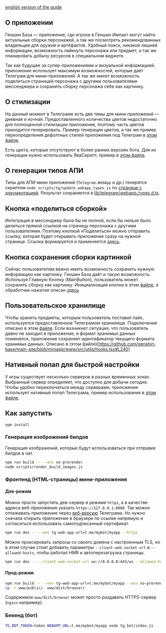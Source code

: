 [english version of the guide](https://github.com/genshin-base/main-site/blob/miniapp/README.md)

## О приложении
Геншин База — приложение, где игроки в Геншин Импакт могут найти актуальные сборки персонажей, а так же посмотреть рекомендованных владельцев для оружия и артефактов. Удобный поиск, никакой лишней информации, возможность лайкнуть персонажа или предмет, а так же планировать добычу ресурсов в специальном виджете.

Так как будущее за супер-приложениями и визуальной информацией, приложение использует максимум возможностей, которые даёт Телеграм для мини-приложений. А так же имеет возможность поделиться страницей персонажа с другими пользователями мессенджера и сохранить сборку персонажа себе как картинку.

## О стилизации
На данный момент в Телеграме есть две темы для мини приложений — дневная и ночная. Предоставленного количества цветов недостаточно для полноценной стилизации приложения, поэтому часть цветов приходится генерировать. Пример генерации цветов, а так же пример переопределения дефолтных стилей приложения под Телеграм в [этом файле](https://github.com/genshin-base/main-site/blob/miniapp/www/src/miniapp-theme.scss).

Есть цвета, которые отсутствуют в более ранних версиях бота. Для их генерации нужно использовать ЯваСкрипт, пример в [этом файле](https://github.com/genshin-base/main-site/blob/miniapp/www/src/miniapp-styling.tsx).

## О генерации типов АПИ
Типы для АПИ мини приложений (`Telegram.WebApp` и др.) генерятся скриптом `node scripts/tg/update_webapp_types.js` по [странице с документацией](https://core.telegram.org/bots/webapps).
Результат сохраняется в [lib/telegram/webapp_types.d.ts](https://github.com/genshin-base/main-site/blob/miniapp/lib/telegram/webapp_types.d.ts).

## Кнопка «поделиться сборкой»
Интеграция в мессенджер была бы не полной, если бы нельзя было делиться прямой ссылкой на страницу персонажа с другими пользователями. Поэтому кнопкой «Поделиться» можно отправить ссылку, которая будет открывать приложение сразу на нужной странице. Ссылка формируется и применяется [здесь](https://github.com/genshin-base/main-site/blob/miniapp/www/src/modules/builds/character-build-detailed.tsx#L388).

## Кнопка сохранения сборки картинкой
Сейчас пользователям важно иметь возможность сохранить нужную информацию как картинку. Геншин База даёт и такую возможность. Используя Главную Кнопку (MainButton), пользователь может сохранить сборку как картинку. Инициализация кнопки в этом [файле](https://github.com/genshin-base/main-site/blob/miniapp/www/src/modules/builds/character-build-detailed.tsx#L78), а обработчик нажатия описан [здесь](https://github.com/genshin-base/main-site/blob/miniapp/www/src/modules/builds/character-build-detailed.tsx#L387)

## Пользовательское хранилище
Чтобы хранить предметы, которым пользователь поставил лайк, используется предоставленное Телеграмом хранилище. Подключение описано в этом [файле](https://github.com/genshin-base/main-site/blob/miniapp/www/src/utils/hooks.tsx#L128). Если возникнет ситуация, что пользователь давно не заходил в приложение, и формат хранимых данных поменялся, приложение сохраняет идентификатор текущего формата хранимых данных. Описано в (этом файле)[https://github.com/genshin-base/main-site/blob/miniapp/www/src/utils/hooks.tsx#L240]

## Нативный попап для быстрой настройки
У игры существует несколько серверов в разных временных зонах. Выбранный сервер определяет, что доступно для добычи сегодня. Чтобы удобно переключаться между серверами, приложение использует нативный попап Телеграма, пример использования в [этом файле](https://github.com/genshin-base/main-site/blob/miniapp/www/src/containers/time-until-day-reset.tsx#L37).

## Как запустить

`npm install`

### Генерация изображений билдов

Генерация изображений, которые будут использоваться при отправке билдов в чат.

```bash
npm run build -- --env no-prerender
node scripts/render_build_images.js
```

### Фронтенд (HTML-страницы) мини-приложения

#### Дев-режим

Можно просто запустить дев-сервер в режиме `https`, а в качестве адреса веб-приложения указать `https://127.0.0.1:8080`.
Так можно отлаживать приложение через [веб-версию](https://web.telegram.org/) Телеграма.
Но нужно сначала открыть приложение в браузере по ссылке напрямую и согласиться использовать самоподписанный сертификат.

```bash
npm run dev -- --env tg-web-app-url=t.me/mybot/myapp --https
```

Можно проксировать запросы со своего домена с настроенным TLS, но в этом случае стоит добавить параметры
`--client-web-socket-url` и `--allowed-hosts`, чтобы работал HMR и автоперезагрузка страницы.

```bash
npm run dev -- --client-web-socket-url ws://0.0.0.0:443/ws --allowed-hosts all --env tg-web-app-url=t.me/mybot/myapp
```

#### Прод-режим

```bash
npm run build -- --env tg-web-app-url=t.me/mybot/myapp --env no-prerender
cp -r www/public/. www/dist/browser/
```

Содержимое `www/dist/browser` может просто раздавать HTTPS-сервер (`nginx` например).

### Бекенд (бот)

```bash
TG_BOT_TOKEN=token WEBAPP_URL=t.me/mybot/myapp node tg_bot/index.js
```
